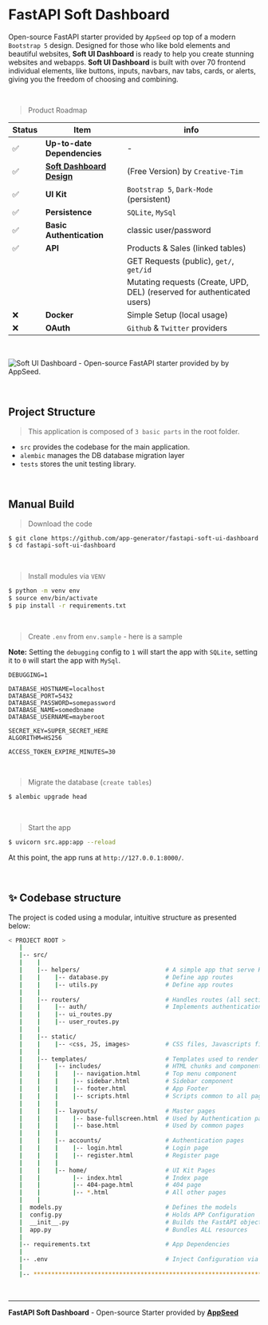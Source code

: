 # FastAPI Soft Dashboard

Open-source FastAPI starter provided by `AppSeed` op top of a modern `Bootstrap 5` design. Designed for those who like bold elements and beautiful websites, **Soft UI Dashboard** is ready to help you create stunning websites and webapps. **Soft UI Dashboard** is built with over 70 frontend individual elements, like buttons, inputs, navbars, nav tabs, cards, or alerts, giving you the freedom of choosing and combining.

<br />

> Product Roadmap 

| Status | Item | info | 
| --- | --- | --- |
| ✅ | **Up-to-date Dependencies** | - |
| ✅ | **[Soft Dashboard Design](https://www.creative-tim.com/product/soft-ui-dashboard?AFFILIATE=128200)** | (Free Version) by `Creative-Tim` |
| ✅ | **UI Kit** | `Bootstrap 5`, `Dark-Mode` (persistent) |
| ✅ | **Persistence** | `SQLite`, `MySql` |
| ✅ | **Basic Authentication** | classic user/password |
| ✅ | **API** | Products & Sales (linked tables) |
|     |         | GET Requests (public), `get/`, `get/id`  |
|     |         | Mutating requests (Create, UPD, DEL) (reserved for authenticated users) |
| ❌ | **Docker** | Simple Setup (local usage) |
| ❌ | **OAuth** | `Github` & `Twitter` providers |

<br />

![Soft UI Dashboard - Open-source FastAPI starter provided by by AppSeed.](https://user-images.githubusercontent.com/51070104/175773323-3345d618-0e78-4c85-83fc-f495dc3f0bb0.png)

<br />

## Project Structure

> This application is composed of `3 basic parts` in the root folder.

- `src` provides the codebase for the main application.
- `alembic` manages the DB database migration layer
- `tests` stores the unit testing library.

<br />

## Manual Build

> Download the code 

```bash
$ git clone https://github.com/app-generator/fastapi-soft-ui-dashboard.git
$ cd fastapi-soft-ui-dashboard
```

<br />

> Install modules via `VENV`

```bash
$ python -m venv env
$ source env/bin/activate
$ pip install -r requirements.txt
```

<br />

> Create `.env` from `env.sample` - here is a sample 

**Note:** Setting the `debugging` config to `1` will start the app with `SQLite`, setting it to `0` will start the app with `MySql`. 

```env
DEBUGGING=1

DATABASE_HOSTNAME=localhost
DATABASE_PORT=5432
DATABASE_PASSWORD=somepassword
DATABASE_NAME=somedbname
DATABASE_USERNAME=mayberoot

SECRET_KEY=SUPER_SECRET_HERE
ALGORITHM=HS256

ACCESS_TOKEN_EXPIRE_MINUTES=30
```

<br />

> Migrate the database (`create tables`)

```bash
$ alembic upgrade head
```

<br />

> Start the app

```bash
$ uvicorn src.app:app --reload
```

At this point, the app runs at `http://127.0.0.1:8000/`. 

<br />

## ✨ Codebase structure

The project is coded using a modular, intuitive structure as presented below:

```bash
< PROJECT ROOT >
   |
   |-- src/
   |    |
   |    |-- helpers/                        # A simple app that serve HTML files
   |    |    |-- database.py                # Define app routes
   |    |    |-- utils.py                   # Define app routes
   |    |
   |    |-- routers/                        # Handles routes (all sections)
   |    |    |-- auth/                      # Implements authentication routes  
   |    |    |-- ui_routes.py                 
   |    |    |-- user_routes.py
   |    |
   |    |-- static/
   |    |    |-- <css, JS, images>          # CSS files, Javascripts files
   |    |
   |    |-- templates/                      # Templates used to render pages
   |    |    |-- includes/                  # HTML chunks and components
   |    |    |    |-- navigation.html       # Top menu component
   |    |    |    |-- sidebar.html          # Sidebar component
   |    |    |    |-- footer.html           # App Footer
   |    |    |    |-- scripts.html          # Scripts common to all pages
   |    |    |
   |    |    |-- layouts/                   # Master pages
   |    |    |    |-- base-fullscreen.html  # Used by Authentication pages
   |    |    |    |-- base.html             # Used by common pages
   |    |    |
   |    |    |-- accounts/                  # Authentication pages
   |    |    |    |-- login.html            # Login page
   |    |    |    |-- register.html         # Register page
   |    |    |
   |    |    |-- home/                      # UI Kit Pages
   |    |         |-- index.html            # Index page
   |    |         |-- 404-page.html         # 404 page
   |    |         |-- *.html                # All other pages
   |    |    
   |  models.py                             # Defines the models
   |  config.py                             # Holds APP Configuration
   |  __init__.py                           # Builds the FastAPI object
   |  app.py                                # Bundles ALL resources
   |
   |-- requirements.txt                     # App Dependencies
   |
   |-- .env                                 # Inject Configuration via Environment
   |
   |-- ************************************************************************
```

<br /> 

---
**FastAPI Soft Dashboard** - Open-source Starter provided by **[AppSeed](https://appseed.us/)**
